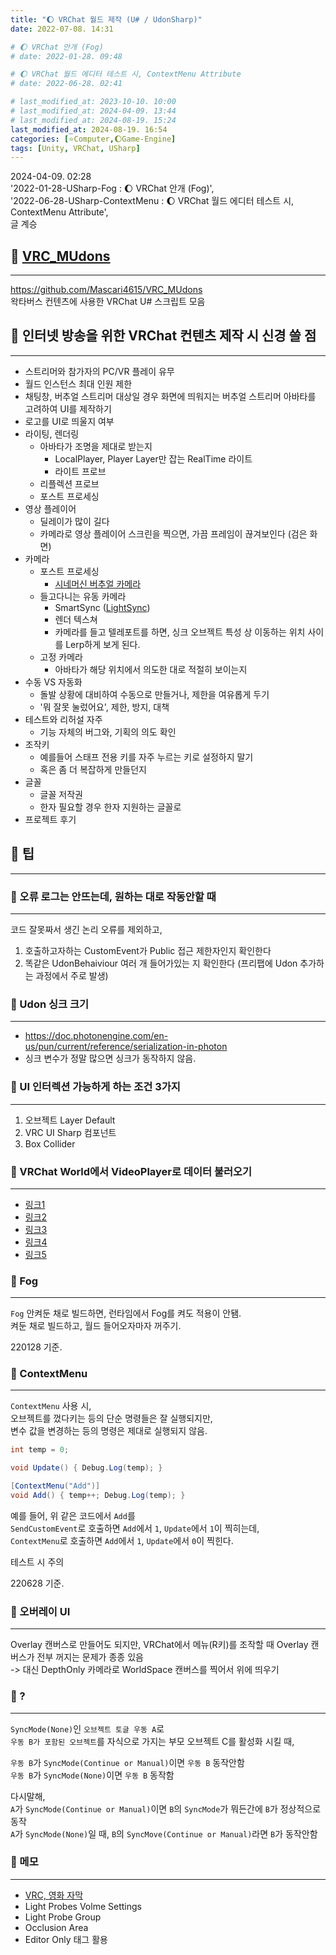 ```yaml
---
title: "🌔 VRChat 월드 제작 (U# / UdonSharp)"
date: 2022-07-08. 14:31

# 🌔 VRChat 안개 (Fog)
# date: 2022-01-28. 09:48

# 🌔 VRChat 월드 에디터 테스트 시, ContextMenu Attribute
# date: 2022-06-28. 02:41

# last_modified_at: 2023-10-10. 10:00
# last_modified_at: 2024-04-09. 13:44
# last_modified_at: 2024-08-19. 15:24
last_modified_at: 2024-08-19. 16:54
categories: [⭐Computer,🌔Game-Engine]
tags: [Unity, VRChat, USharp]
---
```


2024-04-09. 02:28  
'2022-01-28-USharp-Fog : 🌔 VRChat 안개 (Fog)',  
'2022-06-28-USharp-ContextMenu : 🌔 VRChat 월드 에디터 테스트 시, ContextMenu Attribute',  
글 계승  

## 💫 [VRC_MUdons](https://github.com/Mascari4615/VRC_MUdons)

---

<https://github.com/Mascari4615/VRC_MUdons>  
왁타버스 컨텐츠에 사용한 VRChat U# 스크립트 모음  

## 💫 인터넷 방송을 위한 VRChat 컨텐츠 제작 시 신경 쓸 점

---

- 스트리머와 참가자의 PC/VR 플레이 유무
- 월드 인스턴스 최대 인원 제한
- 채팅창, 버추얼 스트리머 대상일 경우 화면에 띄워지는 버추얼 스트리머 아바타를 고려하여 UI를 제작하기
- 로고를 UI로 띄울지 여부
- 라이팅, 렌더링
  - 아바타가 조명을 제대로 받는지
    - LocalPlayer, Player Layer만 잡는 RealTime 라이트
    - 라이트 프로브
  - 리플렉션 프로브
  - 포스트 프로세싱
- 영상 플레이어
  - 딜레이가 많이 길다
  - 카메라로 영상 플레이어 스크린을 찍으면, 가끔 프레임이 끊겨보인다 (검은 화면)
- 카메라
  - 포스트 프로세싱
    - [시네머신 버추얼 카메라](https://docs.unity3d.com/Packages/com.unity.cinemachine@2.10/manual/CinemachinePostProcessing.html)
  - 들고다니는 유동 카메라
    - SmartSync ([LightSync](https://github.com/MMMaellon/LightSync))
    - 렌더 텍스쳐
    - 카메라를 들고 텔레포트를 하면, 싱크 오브젝트 특성 상 이동하는 위치 사이를 Lerp하게 보게 된다.
  - 고정 카메라
    - 아바타가 해당 위치에서 의도한 대로 적절히 보이는지
- 수동 VS 자동화
  - 돌발 상황에 대비하여 수동으로 만들거나, 제한을 여유롭게 두기
  - '뭐 잘못 눌렀어요', 제한, 방지, 대책
- 테스트와 리허설 자주
  - 기능 자체의 버그와, 기획의 의도 확인
- 조작키
  - 예를들어 스태프 전용 키를 자주 누르는 키로 설정하지 말기
  - 혹은 좀 더 복잡하게 만들던지
- 글꼴
  - 글꼴 저작권
  - 한자 필요할 경우 한자 지원하는 글꼴로
- 프로젝트 후기

## 💫 팁

---

### 🫧 오류 로그는 안뜨는데, 원하는 대로 작동안할 때

---

코드 잘못짜서 생긴 논리 오류를 제외하고,  

1. 호출하고자하는 CustomEvent가 Public 접근 제한자인지 확인한다
2. 똑같은 UdonBehaiviour 여러 개 들어가있는 지 확인한다 (프리팹에 Udon 추가하는 과정에서 주로 발생)

### 🫧 Udon 싱크 크기

---

- <https://doc.photonengine.com/en-us/pun/current/reference/serialization-in-photon>
- 싱크 변수가 정말 많으면 싱크가 동작하지 않음.

### 🫧 UI 인터렉션 가능하게 하는 조건 3가지

---

1. 오브젝트 Layer Default
2. VRC UI Sharp 컴포넌트
3. Box Collider

### 🫧 VRChat World에서 VideoPlayer로 데이터 불러오기

---

- [링크1](https://feralresearch.org/lab/api-calls-from-inside-vrc/)
- [링크2](https://ask.vrchat.com/t/http-requests/1803)
- [링크3](https://github.com/Roliga/udon-video-decoder)
- [링크4](https://gitlab.com/anfaux/pixel-proxy/-/blob/main/server-node/modules/encode.js)
- [링크5](https://vrchat.com/home/launch?worldId=wrld_7508e408-ba6a-4478-b772-6af430c89286&instanceId=51500~private(usr_74fd4823-008f-4434-969c-c892e7c143e2)~region(eu)~nonce(031b2879-124f-4943-b075-2700f61ee200))

### 🫧 Fog

---

`Fog` 안켜둔 채로 빌드하면, 런타임에서 Fog를 켜도 적용이 안됌.  
켜둔 채로 빌드하고, 월드 들어오자마자 꺼주기.  

220128 기준.  

### 🫧 ContextMenu

---

`ContextMenu` 사용 시,  
오브젝트를 껐다키는 등의 단순 명령들은 잘 실행되지만,  
변수 값을 변경하는 등의 명령은 제대로 실행되지 않음.  

```cs
int temp = 0;

void Update() { Debug.Log(temp); }

[ContextMenu("Add")]
void Add() { temp++; Debug.Log(temp); }
```

예를 들어, 위 같은 코드에서 `Add`를  
`SendCustomEvent`로 호출하면 `Add`에서 `1`, `Update`에서 `1`이 찍히는데,  
`ContextMenu`로 호출하면 `Add`에서 `1`, `Update`에서 `0`이 찍힌다.  

테스트 시 주의  

220628 기준.  

### 🫧 오버레이 UI

---

Overlay 캔버스로 만들어도 되지만, VRChat에서 메뉴(R키)를 조작할 때 Overlay 캔버스가 전부 꺼지는 문제가 종종 있음  
-> 대신 DepthOnly 카메라로 WorldSpace 캔버스를 찍어서 위에 띄우기  

### 🫧 ?

---

`SyncMode(None)`인 `오브젝트 토글 우동 A`로  
`우동 B가 포함된 오브젝트`를 자식으로 가지는 부모 오브젝트 C를 활성화 시킬 때,  

`우동 B`가 `SyncMode(Continue or Manual)`이면 `우동 B` 동작안함  
`우동 B`가 `SyncMode(None)`이면 `우동 B` 동작함  

다시말해,  
`A`가 `SyncMode(Continue or Manual)`이면 `B`의 `SyncMode`가 뭐든간에 `B`가 정상적으로 동작  
`A`가 `SyncMode(None)`일 때, `B`의 `SyncMove(Continue or Manual)`라면 `B`가 동작안함  

### 🫧 메모

---

- [VRC, 영화 자막](https://twitter.com/vr_hai/status/1495774702521958407?s=20)
- Light Probes Volme Settings
- Light Probe Group
- Occlusion Area
- Editor Only 태그 활용
